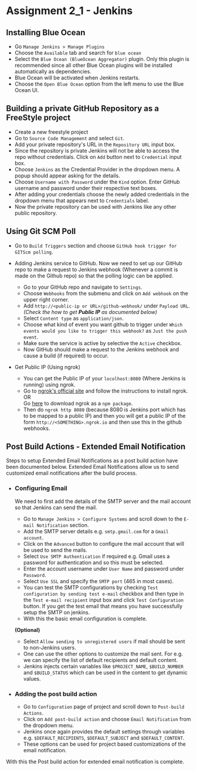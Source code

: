 # Assignment 2_1 - Jenkins

## Installing Blue Ocean
- Go  `Manage Jenkins > Manage Plugins`
- Choose the `Available` tab and search for `blue ocean`
- Select the `Blue Ocean (BlueOcean Aggregator)` plugin. Only this plugin is recommended since all other Blue Ocean plugins will be installed automatically as dependencies.
- Blue Ocean will be activated when Jenkins restarts.
- Choose the `Open Blue Ocean` option from the left menu to use the Blue Ocean UI.

## Building a private GitHub Repository as a FreeStyle project

- Create a new freestyle project
- Go to `Source Code Management` and select `Git`.
- Add your private repository's URL in the `Repository URL` input box.
- Since the repository is private Jenkins will not be able to access the repo without credentials. Click on `Add` button next to `Credential` input box. 
- Choose `Jenkins` as the Credential Provider in the dropdown menu. A popup should appear
asking for the details.
- Choose `Username with Password` under the `Kind` option. Enter GitHub username and password under their respective text boxes.
- After adding your credentials choose the newly added credentials in the dropdown menu that appears next to `Credentials` label.
- Now the private repository can be used with Jenkins like any other public repository.

## Using Git SCM Poll
- Go to `Build Triggers` section and choose `GitHub hook trigger for GITScm polling`.

- Adding Jenkins service to GitHub. Now we need to set up our GitHub repo to make a request to Jenkins webhook (Whenever a commit is made on the Github repo) so that the polling logic can be applied. 
    - Go to your GitHub repo and navigate to `Settings`.
    - Choose `Webhooks` from the submenu and click on `Add webhook` on the upper right corner.
    - Add `http://<public-ip or URL>/github-webhook/` under `Payload URL`. <br>
    *(Check the how to get **Public IP** as documented below)*
    - Select `Content type` as `application/json`.
    - Choose what kind of event you want github to trigger under `Which events would you like to trigger this webhook?` as `Just the push event`.
    - Make sure the service is active by selective the `Active` checkbox.
    - Now GitHub should make a request to the Jenkins webhook and cause a build (if required) to occur.

- Get Public IP (Using ngrok)
    - You can get the Public IP of your `locolhost:8080` (Where Jenkins is running) using ngrok.
    - Go to [ngrok's official site](https://ngrok.com/download) and follow the instructions to install ngrok. 
    <br>OR<br>
    Go [here](https://www.npmjs.com/package/ngrok) to download ngrok as a `npm package`.
    - Then do `ngrok http 8080` (because 8080 is Jenkins port which has to be mapped to a public IP) and then you will get a public IP of the form `http://<SOMETHING>.ngrok.io` and then use this in the github webhooks.

## Post Build Actions - Extended Email Notification
Steps to setup Extended Email Notifications as a post build action have been documented below. Extended Email Notifications allow us to send customized email notifications after the build process.

- ### Configuring Email
    We need to first add the details of the SMTP server and the mail account so that Jenkins can send the mail.

    - Go to `Manage Jenkins > Configure Systems` and scroll down to the `E-mail Notification` section.
    - Add the SMTP server details e.g. `smtp.gmail.com` for a `Gmail account`.
    - Click on the `Advanced` button to configure the mail account that will be used to send the mails.
    - Select `Use SMTP Authentication` if required e.g. Gmail uses a password for authentication and so this must be selected.
    - Enter the account username under `User Name` and password under `Password`.
    - Select `Use SSL` and specify the `SMTP port` (465 in most cases).
    - You can test the SMTP configurations by checking `Test configuration by sending test e-mail` checkbox and then type in the `Test e-mail recipient` input box and click `Test Configuration` button. If you get the test email that means you have successfully setup the SMTP on jenkins.
    - With this the basic email configuration is complete. 

    **(Optional)** 
    
    - Select `Allow sending to unregistered users` if mail should be sent to non-Jenkins users.
    - One can use the other options to customize the mail sent. For e.g. we can specify the list of default recipients and default content. 
    - Jenkins injects certain variables like `$PROJECT_NAME`, `$BUILD_NUMBER` and `$BUILD_STATUS` which can be used in the content to get dynamic values.

- ### Adding the post build action
    - Go to `Configuration` page of project and scroll down to `Post-build Actions`.
    - Click on `Add post-build action` and choose `Email Notification` from the dropdown menu.
    - Jenkins once again provides the default settings through variables e.g. `$DEFAULT_RECIPIENTS`, `$DEFAULT_SUBJECT` and `$DEFAULT_CONTENT`.
    - These options can be used for project based customizations of the email notification.

With this the Post build action for extended email notification is complete.
